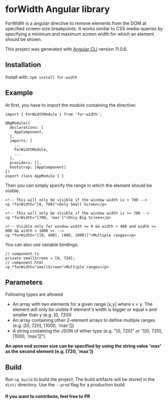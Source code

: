 # forWidth Angular library

ForWidth is a angular directive to remove elements from the DOM at specified screen-size breakpoints. It works similar to CSS media-queries by specifying a minimum and maximum screen width for which an element should be shown.

This project was generated with [Angular CLI](https://github.com/angular/angular-cli) version 11.0.6.

## Installation

Install with: `npm install for-width`

## Example

At first, you have to import the module containing the directive:
```
import { ForWidthModule } from 'for-width';

@NgModule({
  declarations: [
    AppComponent,
  ],
  imports: [
    ...
    ForWidthModule,
    ...
  ],
  providers: [],
  bootstrap: [AppComponent]
})
export class AppModule { }
```

Then you can simply specify the range in which the element should be visible.
```
<!-- This will only be visible if the window width is < 700 -->
<p *forWidth="[0, 700]">Only Small Screen</p>

<!-- This will only be visible if the window width is >= 700 -->
<p *forWidth="[700, 'max']">Only Big Screen</p>

<!-- Visible only for window width >= 0 && width < 400 and width >= 800 && width < 1000 >> -->
<p *forWidth="[[0, 400], [800, 1000]]">Multiple ranges</p>
```

You can also use variable bindings:
```
// component.ts
private smallScreen = [0, 720];
// component.html
<p *forWidth="smallScreen">Multiple ranges</p>
```

## Parameters

Following types are allowed
- An array with two elements for a given range [x,y] where x < y. The element will only be visible if element's width is bigger or equal x and smaller than y (e.g. [0, 720])
- An array containing other 2-element arrays to define multiple ranges (e.g. \[[0, 720], [1000, 'max']])
- A string containing the JSON of either type (e.g. "[0, 720]" or "\[[0, 720], [1000, 'max']]")

**An open end screen size can be specified by using the string value 'max' as the second element (e.g. [720, 'max'])**

## Build

Run `ng build` to build the project. The build artifacts will be stored in the `dist/` directory. Use the `--prod` flag for a production build.

#### If you want to contribute, feel free to PR
